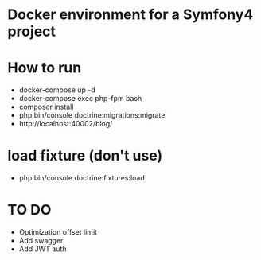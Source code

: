 Docker environment for a Symfony4 project
==================================

# How to run
* docker-compose up -d
* docker-compose exec php-fpm bash
* composer install
* php bin/console doctrine:migrations:migrate
* http://localhost:40002/blog/

# load fixture (don't use)
* php bin/console doctrine:fixtures:load

# TO DO
* Optimization offset limit
* Add swagger
* Add JWT auth